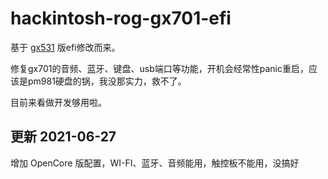 # hackintosh-rog-gx701-efi

基于 [gx531](https://github.com/williambj1/Hackintosh-Asus-ROG-Laptop-Coffee-Lake) 版efi修改而来。

修复gx701的音频、蓝牙、键盘、usb端口等功能，开机会经常性panic重启，应该是pm981硬盘的锅，我没那实力，救不了。

目前来看做开发够用啦。

更新 2021-06-27
---

增加 OpenCore 版配置，WI-FI、蓝牙、音频能用，触控板不能用，没搞好
